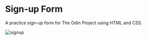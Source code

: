 # Sign-up Form

A practice sign-up form for The Odin Project using HTML and CSS.

![signup](https://user-images.githubusercontent.com/96447025/191098313-ad21a60d-3581-4652-83a2-71d14c7a5ec2.png)
